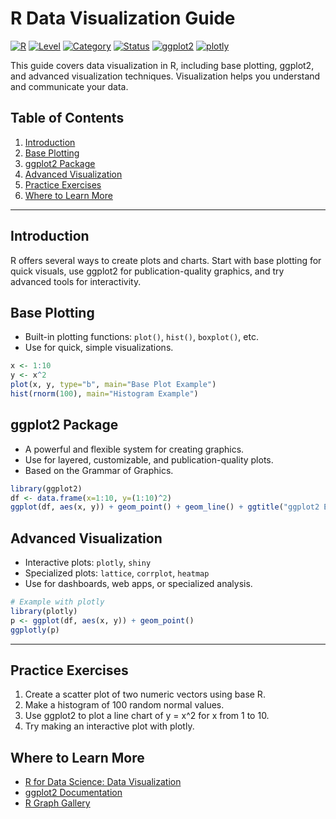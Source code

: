# R Data Visualization Guide

[![R](https://img.shields.io/badge/R-4.3.0+-blue.svg)](https://www.r-project.org/)
[![Level](https://img.shields.io/badge/Level-Intermediate-orange.svg)](./)
[![Category](https://img.shields.io/badge/Category-Data%20Visualization-yellow.svg)](./)
[![Status](https://img.shields.io/badge/Status-Complete-brightgreen.svg)](./)
[![ggplot2](https://img.shields.io/badge/ggplot2-3.4.0+-green.svg)](https://ggplot2.tidyverse.org/)
[![plotly](https://img.shields.io/badge/plotly-4.10.0+-green.svg)](https://plotly.com/r/)

This guide covers data visualization in R, including base plotting, ggplot2, and advanced visualization techniques. Visualization helps you understand and communicate your data.

## Table of Contents
1. [Introduction](#introduction)
2. [Base Plotting](#base-plotting)
3. [ggplot2 Package](#ggplot2-package)
4. [Advanced Visualization](#advanced-visualization)
5. [Practice Exercises](#practice-exercises)
6. [Where to Learn More](#where-to-learn-more)

---

## Introduction
R offers several ways to create plots and charts. Start with base plotting for quick visuals, use ggplot2 for publication-quality graphics, and try advanced tools for interactivity.

## Base Plotting
- Built-in plotting functions: `plot()`, `hist()`, `boxplot()`, etc.
- Use for quick, simple visualizations.

```r
x <- 1:10
y <- x^2
plot(x, y, type="b", main="Base Plot Example")
hist(rnorm(100), main="Histogram Example")
```

## ggplot2 Package
- A powerful and flexible system for creating graphics.
- Use for layered, customizable, and publication-quality plots.
- Based on the Grammar of Graphics.

```r
library(ggplot2)
df <- data.frame(x=1:10, y=(1:10)^2)
ggplot(df, aes(x, y)) + geom_point() + geom_line() + ggtitle("ggplot2 Example")
```

## Advanced Visualization
- Interactive plots: `plotly`, `shiny`
- Specialized plots: `lattice`, `corrplot`, `heatmap`
- Use for dashboards, web apps, or specialized analysis.

```r
# Example with plotly
library(plotly)
p <- ggplot(df, aes(x, y)) + geom_point()
ggplotly(p)
```

---

## Practice Exercises
1. Create a scatter plot of two numeric vectors using base R.
2. Make a histogram of 100 random normal values.
3. Use ggplot2 to plot a line chart of y = x^2 for x from 1 to 10.
4. Try making an interactive plot with plotly.

## Where to Learn More
- [R for Data Science: Data Visualization](https://r4ds.hadley.nz/data-visualize.html)
- [ggplot2 Documentation](https://ggplot2.tidyverse.org/)
- [R Graph Gallery](https://r-graph-gallery.com/) 
